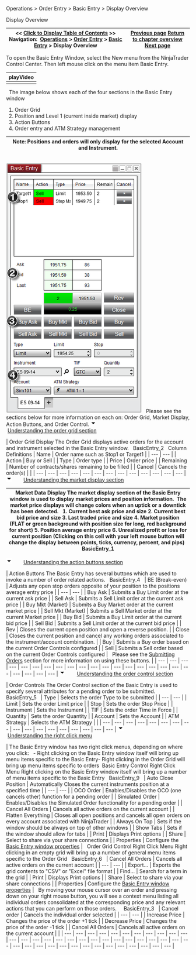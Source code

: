 ﻿
Operations > Order Entry > Basic Entry > Display Overview

Display Overview

| << [Click to Display Table of Contents](display_overview_basic_entry.md) >> **Navigation:**     [Operations](operations.md) > [Order Entry](order_entry.md) > [Basic Entry](basic_entry.md) > Display Overview | [Previous page](basic_entry.md) [Return to chapter overview](basic_entry.md) [Next page](submitting_orders_basic_entry.md) |
| --- | --- |
To open the Basic Entry Window, select the New menu from the NinjaTrader Control Center. Then left mouse click on the menu item Basic Entry.
 

| playVideo |
| --- |
|  |
 
The image below shows each of the four sections in the Basic Entry window
 
1. Order Grid
2. Position and Level 1 (current inside market) display
3. Action Buttons
4. Order entry and ATM Strategy management
 

| Note: Positions and orders will only display for the selected Account and Instrument. |
| --- |
## 
![BasicEntry_27](basicentry_27.png)
 
Please see the sections below for more information on each on: Order Grid, Market Display, Action Buttons, and Order Control.
![tog_minus](tog_minus.gif)        [Understanding the order grid section](javascript:HMToggle('toggle','UnderstandingTheOrderGridSection','UnderstandingTheOrderGridSection_ICON'))

| Order Grid Display The Order Grid displays active orders for the account and instrument selected in the Basic Entry window.   BasicEntry_2   Column Definitions   | Name | Order name such as Stop1 or Target1 | | --- | --- | | Action | Buy or Sell | | Type | Order type | | Price | Order price | | Remaining | Number of contracts/shares remaining to be filled | | Cancel | Cancels the order(s) | |
| --- | --- | --- | --- | --- | --- | --- | --- | --- | --- | --- | --- | --- |
![tog_minus](tog_minus.gif)        [Understanding the market display section](javascript:HMToggle('toggle','UnderstandingTheMarketDisplaySection','UnderstandingTheMarketDisplaySection_ICON'))

| Market Data Display The market display section of the Basic Entry window is used to display market prices and position information.  The market price displays will change colors when an uptick or a downtick has been detected.   1. Current best ask price and size 2. Current best bid price and size 3. Last traded price and size 4. Market position (FLAT or green background with position size for long, red background for short) 5. Position average entry price 6. Unrealized profit or loss for current position (Clicking on this cell with your left mouse button will change the display between points, ticks, currency, percent, and pips)   BasicEntry_1 |
| --- |
![tog_minus](tog_minus.gif)        [Understanding the action buttons section](javascript:HMToggle('toggle','UnderstandingTheActionButtonsSection','UnderstandingTheActionButtonsSection_ICON'))

| Action Buttons The Basic Entry has several buttons which are used to invoke a number of order related actions.   BasicEntry_4     | BE (Break-even) | Adjusts any open stop orders opposite of your position to the positions average entry price | | --- | --- | | Buy Ask | Submits a Buy Limit order at the current ask price | | Sell Ask | Submits a Sell Limit order at the current ask price | | Buy Mkt (Market) | Submits a Buy Market order at the current market price | | Sell Mkt (Market) | Submits a Sell Market order at the current Market price | | Buy Bid | Submits a Buy Limit order at the current bid price | | Sell Bid | Submits a Sell Limit order at the current bid price | | Rev | Closes the current open position and open a reverse position. | | Close | Closes the current position and cancel any working orders associated to the instrument/account combination. | | Buy | Submits a Buy order based on the current Order Controls configured | | Sell | Submits a Sell order based on the current Order Controls configured |      Please see the [Submitting Orders](submitting_orders_basic_entry.md) section for more information on using these buttons. |
| --- | --- | --- | --- | --- | --- | --- | --- | --- | --- | --- | --- | --- | --- | --- | --- | --- | --- | --- | --- | --- | --- | --- |
![tog_minus](tog_minus.gif)        [Understanding the order control section](javascript:HMToggle('toggle','UnderstandingTheOrderControlSection','UnderstandingTheOrderControlSection_ICON'))

| Order Controls The Order Control section of the Basic Entry is used to specify several attributes for a pending order to be submitted.   BasicEntry_5     | Type | Selects the order Type to be submitted | | --- | --- | | Limit | Sets the order Limit price | | Stop | Sets the order Stop Price | | Instrument | Sets the Instrument | | TIF | Sets the order Time in Force | | Quantity | Sets the order Quantity | | Account | Sets the Account | | ATM Strategy | Selects the ATM Strategy | |
| --- | --- | --- | --- | --- | --- | --- | --- | --- | --- | --- | --- | --- | --- | --- | --- | --- |
![tog_minus](tog_minus.gif)        [Understanding the right click menu](javascript:HMToggle('toggle','UnderstandingTheRightClickMenu','UnderstandingTheRightClickMenu_ICON'))

| The Basic Entry window has two right click menus, depending on where you click:   - Right clicking on the Basic Entry window itself will bring up menu items specific to the Basic Entry- Right clicking in the Order Grid will bring up menu items specific to orders  Basic Entry Control Right Click Menu Right clicking on the Basic Entry window itself will bring up a number of menu items specific to the Basic Entry   BasicEntry_9     | Auto Close Position | Automatically Closes the current instruments position at a specified time | | --- | --- | | OCO Order | Enables/Disables the OCO (one cancels other) function for a pending order | | Simulated Order | Enables/Disables the Simulated Order functionality for a pending order | | Cancel All Orders | Cancels all active orders on the current account | | Flatten Everything | Closes all open positions and cancels all open orders on every account associated with NinjaTrader | | Always On Top | Sets if the window should be always on top of other windows | | Show Tabs | Sets if the window should allow for tabs | | Print | Displays Print options | | Share | Select to share via your share connections | | Properties | Configure the [Basic Entry window properties](properties_basic_entry.md) |      Order Grid Control Right Click Menu Right clicking in an empty grid will bring up a number of general menu items specific to the Order Grid   BasicEntry_6     | Cancel All Orders | Cancels all active orders on the current account | | --- | --- | | Export... | Exports the grid contents to "CSV" or "Excel" file format | | Find... | Search for a term in the grid | | Print | Displays Print options | | Share | Select to share via your share connections | | Properties | Configure the [Basic Entry window properties](properties_basic_entry.md) |      By moving your mouse cursor over an order and pressing down on your right mouse button, you will see a context menu listing all individual orders consolidated at the corresponding price and any relevant actions that you can perform on those orders.     BasicEntry_3     | Cancel order | Cancels the individual order selected | | --- | --- | | Increase Price | Changes the price of the order +1 tick | | Decrease Price | Changes the price of the order -1 tick | | Cancel All Orders | Cancels all active orders on the current account | |
| --- | --- | --- | --- | --- | --- | --- | --- | --- | --- | --- | --- | --- | --- | --- | --- | --- | --- | --- | --- | --- | --- | --- | --- | --- | --- | --- | --- | --- | --- | --- | --- | --- | --- | --- | --- | --- | --- | --- | --- | --- |

